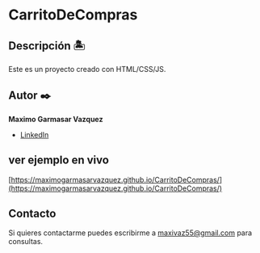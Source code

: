 # CarritoDeCompras

## Descripción 🏝

Este es un proyecto creado con HTML/CSS/JS.

## Autor ✒️
**Maximo Garmasar Vazquez**

* [LinkedIn](https://www.linkedin.com/in/maximogarmasarvazquez/)

## ver ejemplo en vivo
[https://maximogarmasarvazquez.github.io/CarritoDeCompras/](https://maximogarmasarvazquez.github.io/CarritoDeCompras/)

## Contacto
Si quieres contactarme puedes escribirme a maxivaz55@gmail.com para consultas.
